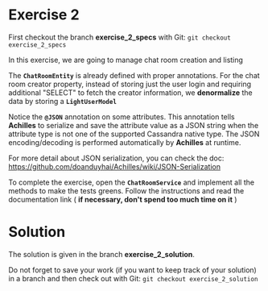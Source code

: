 Exercise 2
==========

 First checkout the branch **exercise_2_specs** with Git: `git checkout exercise_2_specs`

 In this exercise, we are going to manage chat room creation and listing

 The **`ChatRoomEntity`** is already defined with proper annotations. For the chat room creator property, instead of
storing just the user login and requiring additional "SELECT" to fetch the creator information, we **denormalize**
the data by storing a **`LightUserModel`**


 Notice the **`@JSON`** annotation on some attributes. This annotation tells **Achilles** to serialize and save
the attribute value as a JSON string when the attribute type is not one of the supported Cassandra native type.
The JSON encoding/decoding is performed automatically by **Achilles** at runtime.

 For more detail about JSON serialization, you can check the doc: https://github.com/doanduyhai/Achilles/wiki/JSON-Serialization



 To complete the exercise, open the **`ChatRoomService`** and implement all the methods to make the tests greens. Follow the
instructions and read the documentation link ( **if necessary, don't spend too much time on it** )


Solution
========

 The solution is given in the branch **exercise_2_solution**.

 Do not forget to save your work (if you want to keep track
 of your solution) in a branch and then check out with Git: `git checkout exercise_2_solution`



